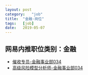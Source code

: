 ```yaml
---
layout:	post
category:	"job"
title:	"金融-岗位"
tags:	[job]
date:	2019-05-07
---
```

## 网易内推职位类别：金融
- [催收专员-金融事业部034](http://mobile.bole.netease.com/bole/boleDetail?id=1844&employeeId=346f03c3cda5f04c&key=all)
- [高级风险模型分析师-金融事业部034](http://mobile.bole.netease.com/bole/boleDetail?id=2064&employeeId=346f03c3cda5f04c&key=all)

